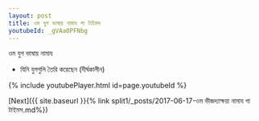 ```yaml
---
layout: post
title: ওম যুগ ভাষায় নামায গা টাইমস
youtubeId: _gVAa0PFNbg
---
```

 
 
 ওম যুগ ভাষায় নামায  
 
 -  যিনি যুগগুলি তৈরি করেছেন (দীর্ঘকালীন) 
 
  
 
  
 
 
 
 
 
 


{% include youtubePlayer.html id=page.youtubeId %}
 
[Next]({{ site.baseurl }}{% link  split1/_posts/2017-06-17-ওম ভীজদ্যাক্ষয়া নামায গা টাইমস.md%})
 

